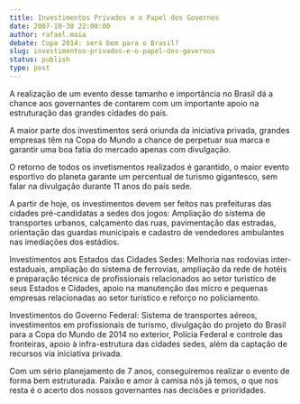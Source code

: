 ```yaml
---
title: Investimentos Privados e o Papel dos Governos
date: 2007-10-30 22:00:00
author: rafael.maia
debate: Copa 2014: será bom para o Brasil?
slug: investimentos-privados-e-o-papel-dos-governos
status: publish 
type: post
---
```


A realização de um evento desse tamanho e importância no Brasil dá a chance aos governantes de contarem com um importante apoio na estruturação das grandes cidades do país.  

A maior parte dos investimentos será oriunda da iniciativa privada, grandes empresas têm na Copa do Mundo a chance de perpetuar sua marca e garantir uma boa fatia do mercado apenas com divulgação.  

O retorno de todos os invetismentos realizados é garantido, o maior evento esportivo do planeta garante um percentual de turismo gigantesco, sem falar na divulgação durante 11 anos do país sede.  

A partir de hoje, os investimentos devem ser feitos nas prefeituras das cidades pré-candidatas a sedes dos jogos: Ampliação do sistema de transportes urbanos, calçamento das ruas, pavimentação das estradas, orientação das guardas municipais e cadastro de vendedores ambulantes nas imediações dos estádios.  

Investimentos aos Estados das Cidades Sedes: Melhoria nas rodovias inter-estaduais, ampliação do sistema de ferrovias, ampliação da rede de hotéis e preparação técnica de profissionais relacionados ao setor turistico de seus Estados e Cidades, apoio na manutenção das micro e pequenas empresas relacionadas ao setor turistico e reforço no policiamento.  

Investimentos do Governo Federal: Sistema de transportes aéreos, investimentos em profissionais de turismo, divulgação do projeto do Brasil para a Copa do Mundo de 2014 no exterior, Polícia Federal e controle das fronteiras, apoio à infra-estrutura das cidades sedes, além da captação de recursos via iniciativa privada.  

Com um sério planejamento de 7 anos, conseguiremos realizar o evento de forma bem estruturada. Paixão e amor à camisa nós já temos, o que nos resta é o acerto dos nossos governantes nas decisões e prioridades.   

  

  

  

